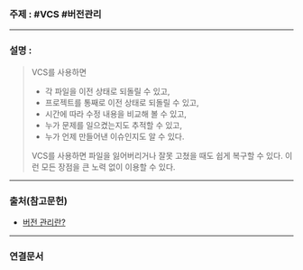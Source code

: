### 주제 : #VCS #버전관리

___

### 설명 : 

> VCS를 사용하면 
> - 각 파일을 이전 상태로 되돌릴 수 있고, 
> - 프로젝트를 통째로 이전 상태로 되돌릴 수 있고, 
> - 시간에 따라 수정 내용을 비교해 볼 수 있고, 
> - 누가 문제를 일으켰는지도 추적할 수 있고, 
> - 누가 언제 만들어낸 이슈인지도 알 수 있다.
> 
> VCS를 사용하면 파일을 잃어버리거나 잘못 고쳤을 때도 쉽게 복구할 수 있다. 
> 이런 모든 장점을 큰 노력 없이 이용할 수 있다.

___

### 출처(참고문헌)

- [버전 관리란?](https://git-scm.com/book/ko/v2/%EC%8B%9C%EC%9E%91%ED%95%98%EA%B8%B0-%EB%B2%84%EC%A0%84-%EA%B4%80%EB%A6%AC%EB%9E%80%3F)

___

### 연결문서

